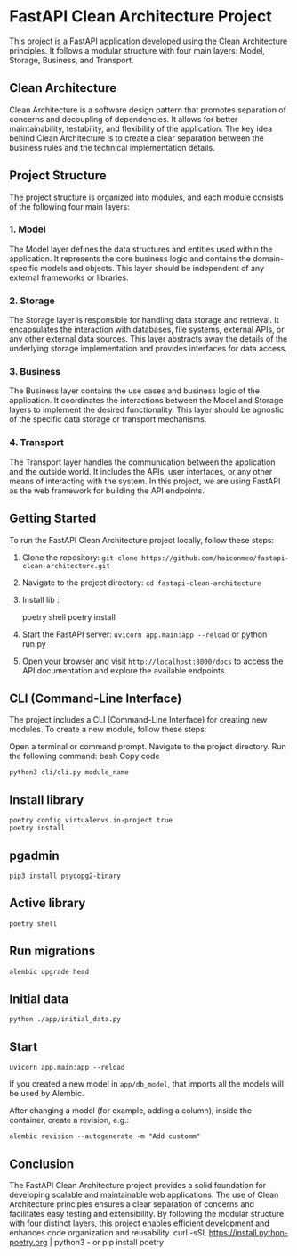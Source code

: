 
# FastAPI Clean Architecture Project

This project is a FastAPI application developed using the Clean Architecture principles. It follows a modular structure with four main layers: Model, Storage, Business, and Transport.

## Clean Architecture

Clean Architecture is a software design pattern that promotes separation of concerns and decoupling of dependencies. It allows for better maintainability, testability, and flexibility of the application. The key idea behind Clean Architecture is to create a clear separation between the business rules and the technical implementation details.

## Project Structure

The project structure is organized into modules, and each module consists of the following four main layers:

### 1. Model

The Model layer defines the data structures and entities used within the application. It represents the core business logic and contains the domain-specific models and objects. This layer should be independent of any external frameworks or libraries.

### 2. Storage

The Storage layer is responsible for handling data storage and retrieval. It encapsulates the interaction with databases, file systems, external APIs, or any other external data sources. This layer abstracts away the details of the underlying storage implementation and provides interfaces for data access.

### 3. Business

The Business layer contains the use cases and business logic of the application. It coordinates the interactions between the Model and Storage layers to implement the desired functionality. This layer should be agnostic of the specific data storage or transport mechanisms.

### 4. Transport

The Transport layer handles the communication between the application and the outside world. It includes the APIs, user interfaces, or any other means of interacting with the system. In this project, we are using FastAPI as the web framework for building the API endpoints.

## Getting Started

To run the FastAPI Clean Architecture project locally, follow these steps:

1. Clone the repository: `git clone https://github.com/haiconmeo/fastapi-clean-architecture.git`
2. Navigate to the project directory: `cd fastapi-clean-architecture`
3. Install lib : 

    poetry shell
    poetry install


6. Start the FastAPI server: `uvicorn app.main:app --reload` or python run.py
7. Open your browser and visit `http://localhost:8000/docs` to access the API documentation and explore the available endpoints.


## CLI (Command-Line Interface)

The project includes a CLI (Command-Line Interface) for creating new modules. To create a new module, follow these steps:

Open a terminal or command prompt.
Navigate to the project directory.
Run the following command:
bash
Copy code

    python3 cli/cli.py module_name

## Install library

    poetry config virtualenvs.in-project true
    poetry install

## pgadmin

    pip3 install psycopg2-binary

## Active library

    poetry shell

## Run migrations

    alembic upgrade head

## Initial data

    python ./app/initial_data.py

## Start

    uvicorn app.main:app --reload

If you created a new model in `app/db_model`, 
that imports all the models will be used by Alembic.

After changing a model (for example, adding a column), inside the container, create a revision, e.g.:

    alembic revision --autogenerate -m "Add customm"


## Conclusion

The FastAPI Clean Architecture project provides a solid foundation for developing scalable and maintainable web applications. The use of Clean Architecture principles ensures a clear separation of concerns and facilitates easy testing and extensibility. By following the modular structure with four distinct layers, this project enables efficient development and enhances code organization and reusability.
    curl -sSL https://install.python-poetry.org | python3 -
    or
    pip install poetry

